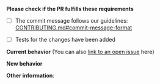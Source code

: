 **Please check if the PR fulfills these requirements** <!-- (check off with "x") -->
- [ ] The commit message follows our guidelines: [CONTRIBUTING.md#commit-message-format](https://github.com/SteveVanOpstal/LegendBuilder/blob/master/CONTRIBUTING.md#commit-message-format)
- [ ] Tests for the changes have been added <!-- (for bug fixes / features) -->


**Current behavior** (You can also [link to an open issue](https://help.github.com/articles/closing-issues-via-commit-messages/) here)


**New behavior**


**Other information**:
